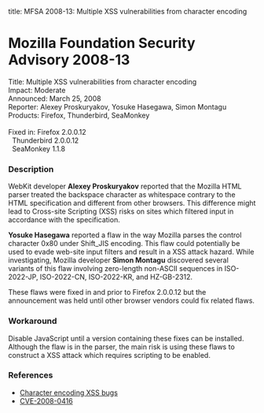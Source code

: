 title: MFSA 2008-13: Multiple XSS vulnerabilities from character encoding

<h1>Mozilla Foundation Security Advisory 2008-13</h1>

<p>
<span class="label">Title:</span>      Multiple XSS vulnerabilities from character encoding<br/>
<span class="label">Impact:</span>     Moderate<br/>
<span class="label">Announced:</span>  March 25, 2008<br/>
<span class="label">Reporter:</span>   Alexey Proskuryakov, Yosuke Hasegawa, Simon Montagu<br/>
<span class="label">Products:</span>   Firefox, Thunderbird, SeaMonkey<br/>
<br/>
<span class="label">Fixed in:</span>   Firefox 2.0.0.12<br/>
<span class="label">&#160;</span>      Thunderbird 2.0.0.12<br/>
<span class="label">&#160;</span>      SeaMonkey 1.1.8<br/>
</p>


<h3>Description</h3>

<p>WebKit developer <strong>Alexey Proskuryakov</strong> reported that 
the Mozilla HTML parser treated the backspace character as whitespace
contrary to the HTML specification and different from other browsers.
This difference might lead to Cross-site Scripting (XSS) risks on sites
which filtered input in accordance with the specification.</p>

<p><strong>Yosuke Hasegawa</strong> reported a flaw in the way Mozilla
parses the control character 0x80 under Shift_JIS encoding. This flaw could
potentially be used to evade web-site input filters and result in a XSS
attack hazard. While investigating, Mozilla developer <strong>Simon
Montagu</strong> discovered several variants of this flaw involving zero-length
non-ASCII sequences in ISO-2022-JP, ISO-2022-CN, ISO-2022-KR, and HZ-GB-2312.
</p>

<p class="note">These flaws were fixed in and prior to Firefox 2.0.0.12
but the announcement was held until other browser vendors could fix related
flaws.</p>

<h3>Workaround</h3>

<p>Disable JavaScript until a version containing these fixes can be installed.
Although the flaw is in the parser, the main risk is using these flaws to
construct a XSS attack which requires scripting to be enabled.</p>

<h3>References</h3>

<ul>
  <li><a href="https://bugzilla.mozilla.org/buglist.cgi?bug_id=404252,381412,407161">
       Character encoding XSS bugs</a></li>
  <li><a class="ex-ref" href="http://cve.mitre.org/cgi-bin/cvename.cgi?name=CVE-2008-0416">
       CVE-2008-0416</a></li>
</ul>



